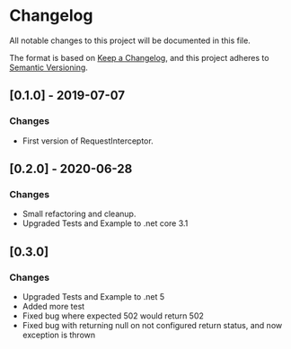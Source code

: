 # Changelog
All notable changes to this project will be documented in this file.

The format is based on [Keep a Changelog](https://keepachangelog.com/en/1.0.0/),
and this project adheres to [Semantic Versioning](https://semver.org/spec/v2.0.0.html).

## [0.1.0] - 2019-07-07
### Changes
- First version of RequestInterceptor.

## [0.2.0] - 2020-06-28
### Changes
- Small refactoring and cleanup.
- Upgraded Tests and Example to .net core 3.1

## [0.3.0]
### Changes
- Upgraded Tests and Example to .net 5
- Added more test
- Fixed bug where expected 502 would return 502
- Fixed bug with returning null on not configured return status, and now exception is thrown